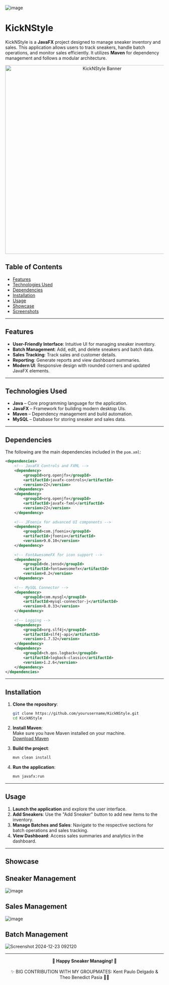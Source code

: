 ![image](https://github.com/user-attachments/assets/5b0534ad-c793-49c8-be3e-58e1e998a40c)

# KickNStyle

KickNStyle is a **JavaFX** project designed to manage sneaker inventory and sales. This application allows users to track sneakers, handle batch operations, and monitor sales efficiently. It utilizes **Maven** for dependency management and follows a modular architecture.

<div align="center">
  <img src="path/to/banner_image.png" alt="KickNStyle Banner" width="600" />
</div>

## Table of Contents

- [Features](#features)
- [Technologies Used](#technologies-used)
- [Dependencies](#dependencies)
- [Installation](#installation)
- [Usage](#usage)
- [Showcase](#showcase)
- [Screenshots](#sneaker-management)


---

## Features

- **User-Friendly Interface**: Intuitive UI for managing sneaker inventory.
- **Batch Management**: Add, edit, and delete sneakers and batch data.
- **Sales Tracking**: Track sales and customer details.
- **Reporting**: Generate reports and view dashboard summaries.
- **Modern UI**: Responsive design with rounded corners and updated JavaFX elements.

---

## Technologies Used

- **Java** – Core programming language for the application.
- **JavaFX** – Framework for building modern desktop UIs.
- **Maven** – Dependency management and build automation.
- **MySQL** – Database for storing sneaker and sales data.

---

## Dependencies

The following are the main dependencies included in the `pom.xml`:

```xml
<dependencies>
    <!-- JavaFX Controls and FXML -->
    <dependency>
        <groupId>org.openjfx</groupId>
        <artifactId>javafx-controls</artifactId>
        <version>22</version>
    </dependency>
    <dependency>
        <groupId>org.openjfx</groupId>
        <artifactId>javafx-fxml</artifactId>
        <version>22</version>
    </dependency>
    
    <!-- JFoenix for advanced UI components -->
    <dependency>
        <groupId>com.jfoenix</groupId>
        <artifactId>jfoenix</artifactId>
        <version>9.0.10</version>
    </dependency>
    
    <!-- FontAwesomeFX for icon support -->
    <dependency>
        <groupId>de.jensd</groupId>
        <artifactId>fontawesomefx</artifactId>
        <version>8.2</version>
    </dependency>
    
    <!-- MySQL Connector -->
    <dependency>
        <groupId>com.mysql</groupId>
        <artifactId>mysql-connector-j</artifactId>
        <version>8.0.33</version>
    </dependency>
    
    <!-- Logging -->
    <dependency>
        <groupId>org.slf4j</groupId>
        <artifactId>slf4j-api</artifactId>
        <version>1.7.32</version>
    </dependency>
    <dependency>
        <groupId>ch.qos.logback</groupId>
        <artifactId>logback-classic</artifactId>
        <version>1.2.6</version>
    </dependency>
</dependencies>
```

---

## Installation

1. **Clone the repository**:
   ```bash
   git clone https://github.com/yourusername/KickNStyle.git
   cd KickNStyle
   ```

2. **Install Maven**:  
   Make sure you have Maven installed on your machine.  
   [Download Maven](https://maven.apache.org/download.cgi)

3. **Build the project**:
   ```bash
   mvn clean install
   ```

4. **Run the application**:
   ```bash
   mvn javafx:run
   ```

---

## Usage

1. **Launch the application** and explore the user interface.
2. **Add Sneakers**: Use the "Add Sneaker" button to add new items to the inventory.
3. **Manage Batches and Sales**: Navigate to the respective sections for batch operations and sales tracking.
4. **View Dashboard**: Access sales summaries and analytics in the dashboard.

---

## Showcase

## Sneaker Management
![image](https://github.com/user-attachments/assets/c74480c2-9ca2-4100-8fd7-0b54ef1ff5b2)


## Sales Management
![image](https://github.com/user-attachments/assets/22753913-9b17-4c3e-bd34-af7180b8c0f1)


## Batch Management
![Screenshot 2024-12-23 092120](https://github.com/user-attachments/assets/a1782de6-0b58-4240-855d-b8e25da6432d)

---


<div align="center">
  <strong>🎉 Happy Sneaker Managing! 👟</strong>
  <br><br>
  ✨ BIG CONTRIBUTION WITH MY GROUPMATES: Kent Paulo Delgado & Theo Benedict Pasia 💪🤝
</div>
